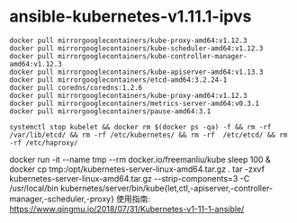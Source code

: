 # ansible-kubernetes-v1.11.1-ipvs

```shell
docker pull mirrorgooglecontainers/kube-proxy-amd64:v1.12.3
docker pull mirrorgooglecontainers/kube-scheduler-amd64:v1.12.3
docker pull mirrorgooglecontainers/kube-controller-manager-amd64:v1.12.3
docker pull mirrorgooglecontainers/kube-apiserver-amd64:v1.13.3
docker pull mirrorgooglecontainers/etcd-amd64:3.2.24-1
docker pull coredns/coredns:1.2.6
docker pull mirrorgooglecontainers/kube-proxy-amd64:v1.12.3
docker pull mirrorgooglecontainers/metrics-server-amd64:v0.3.1
docker pull mirrorgooglecontainers/pause-amd64:3.1

systemctl stop kubelet && docker rm $(docker ps -qa) -f && rm -rf /var/lib/etcd/ && rm -rf /etc/kubernetes/ && rm -rf  /etc/etcd/ && rm -rf /etc/haproxy/
```
docker run -it --name tmp --rm docker.io/freemanliu/kube sleep 100 & 
docker cp tmp:/opt/kubernetes-server-linux-amd64.tar.gz .
tar -zxvf kubernetes-server-linux-amd64.tar.gz  --strip-components=3 -C /usr/local/bin kubernetes/server/bin/kube{let,ctl,-apiserver,-controller-manager,-scheduler,-proxy}
使用指南: https://www.qingmu.io/2018/07/31/Kubernetes-v1-11-1-ansible/
